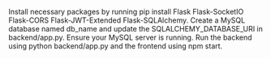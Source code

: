 Install necessary packages by running pip install Flask Flask-SocketIO Flask-CORS Flask-JWT-Extended Flask-SQLAlchemy.
Create a MySQL database named db_name and update the SQLALCHEMY_DATABASE_URI in backend/app.py.
Ensure your MySQL server is running.
Run the backend using python backend/app.py and the frontend using npm start.
